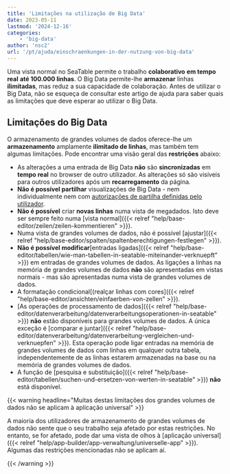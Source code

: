 ```yaml
---
title: 'Limitações na utilização de Big Data'
date: 2023-05-11
lastmod: '2024-12-16'
categories:
    - 'big-data'
author: 'nsc2'
url: '/pt/ajuda/einschraenkungen-in-der-nutzung-von-big-data'
---
```


Uma vista normal no SeaTable permite o trabalho **colaborativo** **em tempo real** **até 100.000 linhas**. O Big Data permite-lhe **armazenar** linhas **ilimitadas**, mas reduz a sua capacidade de colaboração. Antes de utilizar o Big Data, não se esqueça de consultar este artigo de ajuda para saber quais as limitações que deve esperar ao utilizar o Big Data.

## Limitações do Big Data

O armazenamento de grandes volumes de dados oferece-lhe um **armazenamento** amplamente **ilimitado de linhas**, mas também tem algumas limitações. Pode encontrar uma visão geral das **restrições** abaixo:

- As alterações a uma entrada de Big Data **não** são **sincronizadas** em **tempo real** no browser de outro utilizador. As alterações só são visíveis para outros utilizadores após um **recarregamento** da página.
- **Não é possível partilhar** visualizações de Big Data - nem individualmente nem com [autorizações de partilha definidas pelo utilizador](https://seatable.io/pt/docs/freigaben/benutzerdefinierte-freigabe-erstellen/).
- **Não é possível** criar **novas linhas** numa vista de megadados. Isto deve ser sempre feito numa [vista normal]({{< relref "help/base-editor/zeilen/zeilen-kommentieren" >}}).
- Numa vista de grandes volumes de dados, não é possível [ajustar]({{< relref "help/base-editor/spalten/spaltenberechtigungen-festlegen" >}}).
- **Não é possível modificar**[entradas ligadas]({{< relref "help/base-editor/tabellen/wie-man-tabellen-in-seatable-miteinander-verknuepft" >}}) em entradas de grandes volumes de dados. As ligações a linhas na memória de grandes volumes de dados **não** são apresentadas em vistas normais - mas são apresentadas numa vista de grandes volumes de dados.
- A formatação condicional[(realçar linhas com cores]({{< relref "help/base-editor/ansichten/einfaerben-von-zellen" >}}).
- [As operações de processamento de dados]({{< relref "help/base-editor/datenverarbeitung/datenverarbeitungsoperationen-in-seatable" >}}) **não** estão disponíveis para grandes volumes de dados. A única exceção é [comparar e juntar]({{< relref "help/base-editor/datenverarbeitung/datenverarbeitung-vergleichen-und-verknuepfen" >}}). Esta operação pode ligar entradas na memória de grandes volumes de dados com linhas em qualquer outra tabela, independentemente de as linhas estarem armazenadas na base ou na memória de grandes volumes de dados.
- A função de [pesquisa e substituição]({{< relref "help/base-editor/tabellen/suchen-und-ersetzen-von-werten-in-seatable" >}}) **não** está disponível.

{{< warning  headline="Muitas destas limitações dos grandes volumes de dados não se aplicam à aplicação universal" >}}

A maioria dos utilizadores de armazenamento de grandes volumes de dados não sente que o seu trabalho seja afetado por estas restrições. No entanto, se for afetado, pode dar uma vista de olhos à [aplicação universal]({{< relref "help/app-builder/app-verwaltung/universelle-app" >}}). Algumas das restrições mencionadas não se aplicam aí.

{{< /warning >}}
